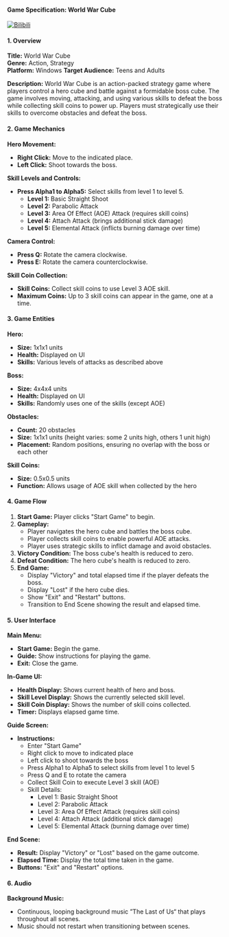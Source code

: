 #### Game Specification: World War Cube

[![Bilibili](https://img.shields.io/badge/Bilibili-%E6%92%AD%E6%94%BE%E5%9C%B0%E5%9D%80-red)](https://www.bilibili.com/video/BV1Sx4y1n7TA)

#### 1. Overview

**Title:** World War Cube  
**Genre:** Action, Strategy  
**Platform:** Windows
**Target Audience:** Teens and Adults

**Description:**
World War Cube is an action-packed strategy game where players control a hero cube and battle against a formidable boss cube. The game involves moving, attacking, and using various skills to defeat the boss while collecting skill coins to power up. Players must strategically use their skills to overcome obstacles and defeat the boss.

#### 2. Game Mechanics

**Hero Movement:**
- **Right Click:** Move to the indicated place.
- **Left Click:** Shoot towards the boss.

**Skill Levels and Controls:**
- **Press Alpha1 to Alpha5:** Select skills from level 1 to level 5.
  - **Level 1:** Basic Straight Shoot
  - **Level 2:** Parabolic Attack
  - **Level 3:** Area Of Effect (AOE) Attack (requires skill coins)
  - **Level 4:** Attach Attack (brings additional stick damage)
  - **Level 5:** Elemental Attack (inflicts burning damage over time)

**Camera Control:**
- **Press Q:** Rotate the camera clockwise.
- **Press E:** Rotate the camera counterclockwise.

**Skill Coin Collection:**
- **Skill Coins:** Collect skill coins to use Level 3 AOE skill.
- **Maximum Coins:** Up to 3 skill coins can appear in the game, one at a time.

#### 3. Game Entities

**Hero:**
- **Size:** 1x1x1 units
- **Health:** Displayed on UI
- **Skills:** Various levels of attacks as described above

**Boss:**
- **Size:** 4x4x4 units
- **Health:** Displayed on UI
- **Skills:** Randomly uses one of the skills (except AOE)

**Obstacles:**
- **Count:** 20 obstacles
- **Size:** 1x1x1 units (height varies: some 2 units high, others 1 unit high)
- **Placement:** Random positions, ensuring no overlap with the boss or each other

**Skill Coins:**
- **Size:** 0.5x0.5 units
- **Function:** Allows usage of AOE skill when collected by the hero

#### 4. Game Flow

1. **Start Game:** Player clicks "Start Game" to begin.
2. **Gameplay:**
   - Player navigates the hero cube and battles the boss cube.
   - Player collects skill coins to enable powerful AOE attacks.
   - Player uses strategic skills to inflict damage and avoid obstacles.
3. **Victory Condition:** The boss cube's health is reduced to zero.
4. **Defeat Condition:** The hero cube's health is reduced to zero.
5. **End Game:**
   - Display "Victory" and total elapsed time if the player defeats the boss.
   - Display "Lost" if the hero cube dies.
   - Show "Exit" and "Restart" buttons.
   - Transition to End Scene showing the result and elapsed time.

#### 5. User Interface

**Main Menu:**
- **Start Game:** Begin the game.
- **Guide:** Show instructions for playing the game.
- **Exit:** Close the game.

**In-Game UI:**
- **Health Display:** Shows current health of hero and boss.
- **Skill Level Display:** Shows the currently selected skill level.
- **Skill Coin Display:** Shows the number of skill coins collected.
- **Timer:** Displays elapsed game time.

**Guide Screen:**
- **Instructions:**
  - Enter "Start Game"
  - Right click to move to indicated place
  - Left click to shoot towards the boss
  - Press Alpha1 to Alpha5 to select skills from level 1 to level 5
  - Press Q and E to rotate the camera
  - Collect Skill Coin to execute Level 3 skill (AOE)
  - Skill Details:
    - Level 1: Basic Straight Shoot
    - Level 2: Parabolic Attack
    - Level 3: Area Of Effect Attack (requires skill coins)
    - Level 4: Attach Attack (additional stick damage)
    - Level 5: Elemental Attack (burning damage over time)

**End Scene:**
- **Result:** Display "Victory" or "Lost" based on the game outcome.
- **Elapsed Time:** Display the total time taken in the game.
- **Buttons:** "Exit" and "Restart" options.

#### 6. Audio

**Background Music:**
- Continuous, looping background music ”The Last of Us“ that plays throughout all scenes.
- Music should not restart when transitioning between scenes.

